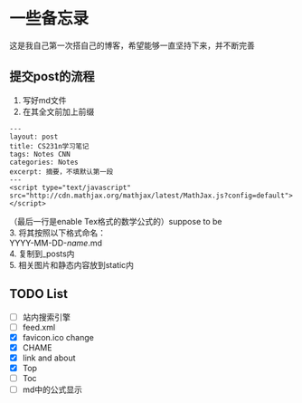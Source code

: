 # 一些备忘录

这是我自己第一次搭自己的博客，希望能够一直坚持下来，并不断完善

## 提交post的流程

1. 写好md文件<br>
2. 在其全文前加上前缀<br>
```
---
layout: post
title: CS231n学习笔记
tags: Notes CNN
categories: Notes
excerpt: 摘要，不填默认第一段
---
<script type="text/javascript" src="http://cdn.mathjax.org/mathjax/latest/MathJax.js?config=default"></script>
```
（最后一行是enable Tex格式的数学公式的）suppose to be<br>
3. 将其按照以下格式命名：<br>
YYYY-MM-DD-$name$.md<br>
4. 复制到_posts内<br>
5. 相关图片和静态内容放到static内<br>

## TODO List

- [ ] 站内搜索引擎<br>
- [ ] feed.xml<br>
- [x] favicon.ico change<br>
- [x] CHAME<br>
- [x] link and about<br>
- [x] Top<br>
- [ ] Toc<br>
- [ ] md中的公式显示
